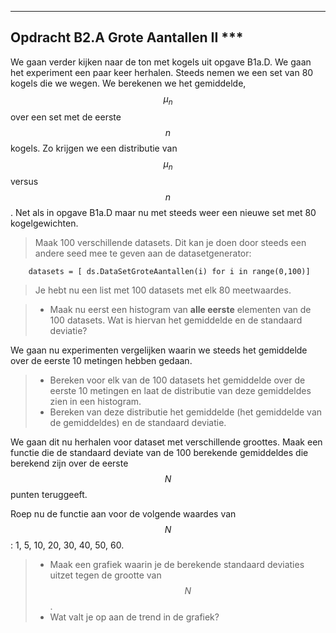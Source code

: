 *****
<a name="B2.A"></a>

## Opdracht B2.A Grote Aantallen II ***
We gaan verder kijken naar de ton met kogels uit opgave B1a.D. 
We gaan het experiment een paar keer herhalen. Steeds nemen we een set van 80 kogels die we wegen. We berekenen we het gemiddelde, $$\mu_n$$ over een set met de eerste $$n$$ kogels. Zo krijgen we een distributie van $$\mu_n$$ versus $$n$$. Net als in opgave B1a.D maar nu met steeds weer een nieuwe set met 80 kogelgewichten.

 
>   Maak 100 verschillende datasets. Dit kan je doen door steeds een andere seed mee te geven aan de datasetgenerator: 
	
		datasets = [ ds.DataSetGroteAantallen(i) for i in range(0,100)]

>  Je hebt nu een list met 100 datasets met elk 80 meetwaardes.
		
 
> * Maak nu eerst een histogram van **alle eerste** elementen van de 100 datasets. Wat is hiervan het gemiddelde en de standaard deviatie? 
> 

We gaan nu experimenten vergelijken waarin we steeds het gemiddelde over de eerste 10 metingen hebben gedaan. 

> * Bereken voor elk van de 100 datasets het gemiddelde over de eerste 10 metingen en laat de distributie van deze gemiddeldes zien in een histogram. 
> * Bereken van deze distributie het gemiddelde (het gemiddelde van de gemiddeldes) en de standaard deviatie. 

We gaan dit nu herhalen voor dataset met verschillende groottes. Maak een functie die de standaard deviate van de 100 berekende gemiddeldes die berekend zijn over de eerste $$N$$ punten teruggeeft.

Roep nu de functie aan voor de volgende waardes van $$N$$: 1, 5, 10, 20, 30, 40, 50, 60.

>  * Maak een grafiek waarin je de berekende standaard deviaties uitzet tegen de grootte van $$N$$. 
> * Wat valt je op aan de trend in de grafiek?
  







